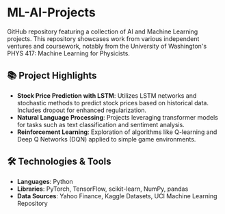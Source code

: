 # ML-AI-Projects

GitHub repository featuring a collection of AI and Machine Learning projects. This repository showcases work from various independent ventures and coursework, notably from the University of Washington's PHYS 417: Machine Learning for Physicists.

## 📚 Project Highlights

- **Stock Price Prediction with LSTM**: Utilizes LSTM networks and stochastic methods to predict stock prices based on historical data. Includes dropout for enhanced regularization.
- **Natural Language Processing**: Projects leveraging transformer models for tasks such as text classification and sentiment analysis.
- **Reinforcement Learning**: Exploration of algorithms like Q-learning and Deep Q Networks (DQN) applied to simple game environments.

## 🛠️ Technologies & Tools

- **Languages**: Python
- **Libraries**: PyTorch, TensorFlow, scikit-learn, NumPy, pandas
- **Data Sources**: Yahoo Finance, Kaggle Datasets, UCI Machine Learning Repository
